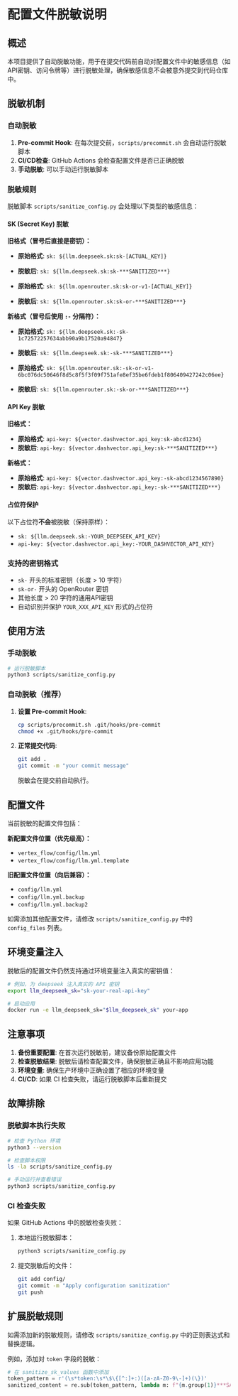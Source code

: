 # 配置文件脱敏说明

## 概述

本项目提供了自动脱敏功能，用于在提交代码前自动对配置文件中的敏感信息（如API密钥、访问令牌等）进行脱敏处理，确保敏感信息不会被意外提交到代码仓库中。

## 脱敏机制

### 自动脱敏

1. **Pre-commit Hook**: 在每次提交前，`scripts/precommit.sh` 会自动运行脱敏脚本
2. **CI/CD检查**: GitHub Actions 会检查配置文件是否已正确脱敏
3. **手动脱敏**: 可以手动运行脱敏脚本

### 脱敏规则

脱敏脚本 `scripts/sanitize_config.py` 会处理以下类型的敏感信息：

#### SK (Secret Key) 脱敏

**旧格式（冒号后直接是密钥）：**
- **原始格式**: `sk: ${llm.deepseek.sk:sk-[ACTUAL_KEY]}`
- **脱敏后**: `sk: ${llm.deepseek.sk:sk-***SANITIZED***}`

- **原始格式**: `sk: ${llm.openrouter.sk:sk-or-v1-[ACTUAL_KEY]}`
- **脱敏后**: `sk: ${llm.openrouter.sk:sk-or-***SANITIZED***}`

**新格式（冒号后使用 `:-` 分隔符）：**
- **原始格式**: `sk: ${llm.deepseek.sk:-sk-1c72572257634abb90a9b17520a94847}`
- **脱敏后**: `sk: ${llm.deepseek.sk:-sk-***SANITIZED***}`

- **原始格式**: `sk: ${llm.openrouter.sk:-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}`
- **脱敏后**: `sk: ${llm.openrouter.sk:-sk-or-***SANITIZED***}`

#### API Key 脱敏

**旧格式：**
- **原始格式**: `api-key: ${vector.dashvector.api_key:sk-abcd1234}`
- **脱敏后**: `api-key: ${vector.dashvector.api_key:sk-***SANITIZED***}`

**新格式：**
- **原始格式**: `api-key: ${vector.dashvector.api_key:-sk-abcd1234567890}`
- **脱敏后**: `api-key: ${vector.dashvector.api_key:-sk-***SANITIZED***}`

#### 占位符保护

以下占位符**不会**被脱敏（保持原样）：
- `sk: ${llm.deepseek.sk:-YOUR_DEEPSEEK_API_KEY}`
- `api-key: ${vector.dashvector.api_key:-YOUR_DASHVECTOR_API_KEY}`

### 支持的密钥格式

- `sk-` 开头的标准密钥（长度 > 10 字符）
- `sk-or-` 开头的 OpenRouter 密钥
- 其他长度 > 20 字符的通用API密钥
- 自动识别并保护 `YOUR_XXX_API_KEY` 形式的占位符

## 使用方法

### 手动脱敏

```bash
# 运行脱敏脚本
python3 scripts/sanitize_config.py
```

### 自动脱敏（推荐）

1. **设置 Pre-commit Hook**:
   ```bash
   cp scripts/precommit.sh .git/hooks/pre-commit
   chmod +x .git/hooks/pre-commit
   ```

2. **正常提交代码**:
   ```bash
   git add .
   git commit -m "your commit message"
   ```
   
   脱敏会在提交前自动执行。

## 配置文件

当前脱敏的配置文件包括：

**新配置文件位置（优先级高）：**
- `vertex_flow/config/llm.yml`
- `vertex_flow/config/llm.yml.template`

**旧配置文件位置（向后兼容）：**
- `config/llm.yml`
- `config/llm.yml.backup`
- `config/llm.yml.backup2`

如需添加其他配置文件，请修改 `scripts/sanitize_config.py` 中的 `config_files` 列表。

## 环境变量注入

脱敏后的配置文件仍然支持通过环境变量注入真实的密钥值：

```bash
# 例如，为 deepseek 注入真实的 API 密钥
export llm_deepseek_sk="sk-your-real-api-key"

# 启动应用
docker run -e llm_deepseek_sk="$llm_deepseek_sk" your-app
```

## 注意事项

1. **备份重要配置**: 在首次运行脱敏前，建议备份原始配置文件
2. **检查脱敏结果**: 脱敏后请检查配置文件，确保脱敏正确且不影响应用功能
3. **环境变量**: 确保生产环境中正确设置了相应的环境变量
4. **CI/CD**: 如果 CI 检查失败，请运行脱敏脚本后重新提交

## 故障排除

### 脱敏脚本执行失败

```bash
# 检查 Python 环境
python3 --version

# 检查脚本权限
ls -la scripts/sanitize_config.py

# 手动运行并查看错误
python3 scripts/sanitize_config.py
```

### CI 检查失败

如果 GitHub Actions 中的脱敏检查失败：

1. 本地运行脱敏脚本：
   ```bash
   python3 scripts/sanitize_config.py
   ```

2. 提交脱敏后的文件：
   ```bash
   git add config/
   git commit -m "Apply configuration sanitization"
   git push
   ```

## 扩展脱敏规则

如需添加新的脱敏规则，请修改 `scripts/sanitize_config.py` 中的正则表达式和替换逻辑。

例如，添加对 `token` 字段的脱敏：

```python
# 在 sanitize_sk_values 函数中添加
token_pattern = r'(\s*token:\s*\$\{[^:]+:)([a-zA-Z0-9\-]+)(\})'
sanitized_content = re.sub(token_pattern, lambda m: f"{m.group(1)}***SANITIZED***{m.group(3)}", sanitized_content)
```